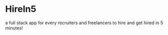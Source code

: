 # HireIn5
a full stack app for every recruiters and freelancers to hire and get hired in 5 minutes!

